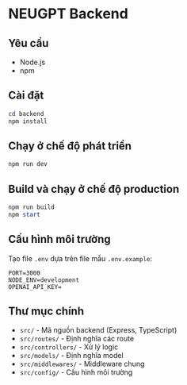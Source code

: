 # NEUGPT Backend

## Yêu cầu
- Node.js
- npm

## Cài đặt

```powershell
cd backend
npm install
```

## Chạy ở chế độ phát triển

```powershell
npm run dev
```

## Build và chạy ở chế độ production

```powershell
npm run build
npm start
```

## Cấu hình môi trường

Tạo file `.env` dựa trên file mẫu `.env.example`:

```
PORT=3000
NODE_ENV=development
OPENAI_API_KEY=
```

## Thư mục chính
- `src/` - Mã nguồn backend (Express, TypeScript)
- `src/routes/` - Định nghĩa các route
- `src/controllers/` - Xử lý logic
- `src/models/` - Định nghĩa model
- `src/middlewares/` - Middleware chung
- `src/config/` - Cấu hình môi trường
